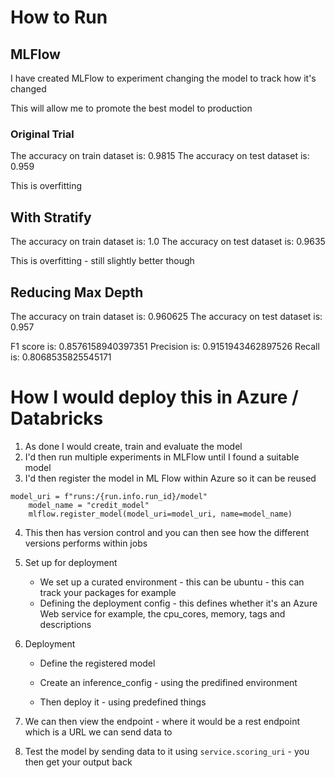 # How to Run



## MLFlow

I have created MLFlow to experiment changing the model to track how it's changed

This will allow me to promote the best model to production

### Original Trial

The accuracy on train dataset is:  0.9815
The accuracy on test dataset is:  0.959

This is overfitting

## With Stratify 

The accuracy on train dataset is:  1.0
The accuracy on test dataset is:  0.9635

This is overfitting - still slightly better though 

## Reducing Max Depth

The accuracy on train dataset is:  0.960625
The accuracy on test dataset is:  0.957

F1 score is:  0.8576158940397351
Precision is:  0.9151943462897526
Recall is:  0.8068535825545171


# How I would deploy this in Azure / Databricks 

1. As done I would create, train and evaluate the model
2. I'd then run multiple experiments in MLFlow until I found a suitable model
3. I'd then register the model in ML Flow within Azure so it can be reused

```
model_uri = f"runs:/{run.info.run_id}/model"
    model_name = "credit_model"
    mlflow.register_model(model_uri=model_uri, name=model_name) 

```

4. This then has version control and you can then see how the different versions performs within jobs

5. Set up for deployment

    * We set up a curated environment - this can be ubuntu - this can track your packages for example
    * Defining the deployment config - this defines whether it's an Azure Web service for example, the cpu_cores, memory, tags and descriptions


6. Deployment

    * Define the registered model

    * Create an inference_config - using the predifined environment

    * Then deploy it - using predefined things

6. We can then view the endpoint - where it would be a rest endpoint which is a URL we can send data to
7. Test the model by sending data to it  using ` service.scoring_uri ` - you then get your output back